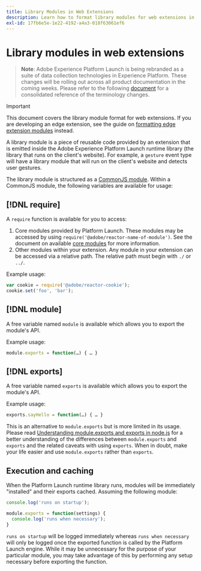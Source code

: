 ```yaml
---
title: Library Modules in Web Extensions
description: Learn how to format library modules for web extensions in Adobe Experience Platform Launch.
exl-id: 17fb6e5e-1e22-4192-a4a3-018f63061ef6
---
```

# Library modules in web extensions

>**Note**: Adobe Experience Platform Launch is being rebranded as a suite of data collection technologies in Experience Platform. These changes will be rolling out across all product documentation in the coming weeks. Please refer to the following [document](/help/launch-name-updates.md) for a consolidated reference of the terminology changes.

>[!IMPORTANT]
>
>This document covers the library module format for web extensions. If you are developing an edge extension, see the guide on [formatting edge extension modules](../edge/format.md) instead.

A library module is a piece of reusable code provided by an extension that is emitted inside the Adobe Experience Platform Launch runtime library (the library that runs on the client's website). For example, a `gesture` event type will have a library module that will run on the client's website and detects user gestures.

The library module is structured as a [CommonJS module](http://wiki.commonjs.org/wiki/Modules/1.1.1). Within a CommonJS module, the following variables are available for usage:

## [!DNL require]

A `require` function is available for you to access:

1. Core modules provided by Platform Launch. These modules may be accessed by using `require('@adobe/reactor-name-of-module')`. See the document on available [core modules](./core.md) for more information.
2. Other modules within your extension. Any module in your extension can be accessed via a relative path. The relative path must begin with `./` or `../`.

Example usage:

```javascript
var cookie = require('@adobe/reactor-cookie');
cookie.set('foo', 'bar');
```

## [!DNL module]

A free variable named `module` is available which allows you to export the module's API.

Example usage:

```javascript
module.exports = function(…) { … }
```

## [!DNL exports]

A free variable named `exports` is available which allows you to export the module's API.

Example usage:

```javascript
exports.sayHello = function(…) { … }
```

This is an alternative to `module.exports` but is more limited in its usage. Please read [Understanding module.exports and exports in node.js](https://www.sitepoint.com/understanding-module-exports-exports-node-js/) for a better understanding of the differences between `module.exports` and `exports` and the related caveats with using `exports`. When in doubt, make your life easier and use `module.exports` rather than `exports`.

## Execution and caching

When the Platform Launch runtime library runs, modules will be immediately "installed" and their exports cached. Assuming the following module:

```javascript
console.log('runs on startup');

module.exports = function(settings) {
  console.log('runs when necessary');
}
```

`runs on startup` will be logged immediately whereas `runs when necessary` will only be logged once the exported function is called by the Platform Launch engine. While it may be unnecessary for the purpose of your particular module, you may take advantage of this by performing any setup necessary before exporting the function.
